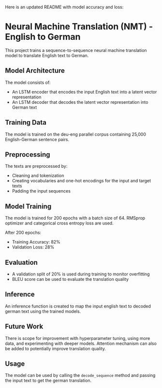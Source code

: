  Here is an updated README with model accuracy and loss:

# Neural Machine Translation (NMT) - English to German

This project trains a sequence-to-sequence neural machine translation model to translate English text to German.

## Model Architecture
The model consists of:
- An LSTM encoder that encodes the input English text into a latent vector representation  
- An LSTM decoder that decodes the latent vector representation into German text

## Training Data 
The model is trained on the deu-eng parallel corpus containing 25,000 English-German sentence pairs.

## Preprocessing
The texts are preprocessed by:
- Cleaning and tokenization
- Creating vocabularies and one-hot encodings for the input and target texts 
- Padding the input sequences

## Model Training
The model is trained for 200 epochs with a batch size of 64. RMSprop optimizer and categorical cross entropy loss are used.

After 200 epochs:
- Training Accuracy: 82%
- Validation Loss: 28%

## Evaluation
- A validation split of 20% is used during training to monitor overfitting
- BLEU score can be used to evaluate the translation quality

## Inference
An inference function is created to map the input english text to decoded german text using the trained models. 

## Future Work
There is scope for improvement with hyperparameter tuning, using more data, and experimenting with deeper models. Attention mechanism can also be added to potentially improve translation quality.

## Usage
The model can be used by calling the `decode_sequence` method and passing the input text to get the german translation.
